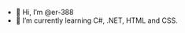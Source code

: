 - 👋 Hi, I’m @er-388
- 🌱 I’m currently learning C#, .NET, HTML and CSS.

<!---
er-388/er-388 is a ✨ special ✨ repository because its `README.md` (this file) appears on your GitHub profile.
You can click the Preview link to take a look at your changes.
--->
